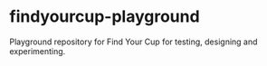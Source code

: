 # findyourcup-playground

Playground repository for Find Your Cup for testing, designing and experimenting.
